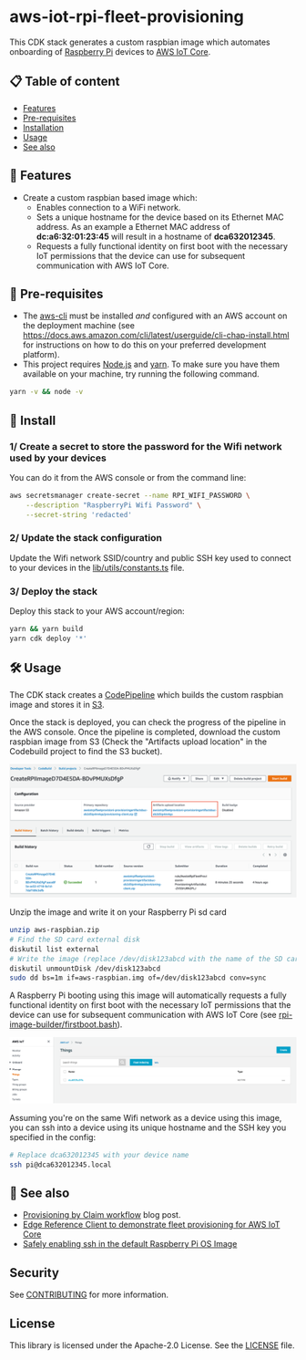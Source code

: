 # aws-iot-rpi-fleet-provisioning

This CDK stack generates a custom raspbian image which automates onboarding of [Raspberry Pi](https://www.raspberrypi.org/) devices to [AWS IoT Core](https://aws.amazon.com/iot-core/).

## 📋 Table of content

- [Features](#-features)
- [Pre-requisites](#-pre-requisites)
- [Installation](#-install)
- [Usage](#-usage)
- [See also](#-see-also)

## 🔖 Features

- Create a custom raspbian based image which:
    - Enables connection to a WiFi network.
    - Sets a unique hostname for the device based on its Ethernet MAC address. As an example a Ethernet MAC address of **dc:a6:32:01:23:45** will result in a hostname of **dca632012345**.
    - Requests a fully functional identity on first boot with the necessary IoT permissions that the device can use for subsequent communication with AWS IoT Core.

## 🎒 Pre-requisites

- The [aws-cli](https://docs.aws.amazon.com/cli/latest/userguide/cli-chap-install.html) must be installed *and* configured with an AWS account on the deployment machine (see https://docs.aws.amazon.com/cli/latest/userguide/cli-chap-install.html for instructions on how to do this on your preferred development platform).
- This project requires [Node.js](http://nodejs.org/) and [yarn](https://yarnpkg.com/). To make sure you have them available on your machine, try running the following command.
```sh
yarn -v && node -v
```

## 🚀 Install

### 1/ Create a secret to store the password for the Wifi network used by your devices

You can do it from the AWS console or from the command line:

```sh
aws secretsmanager create-secret --name RPI_WIFI_PASSWORD \
    --description "RaspberryPi Wifi Password" \
    --secret-string 'redacted'
```

### 2/ Update the stack configuration

Update the Wifi network SSID/country and public SSH key used to connect to your devices in the [lib/utils/constants.ts](lib/utils/constants.ts) file.

### 3/ Deploy the stack

Deploy this stack to your AWS account/region:

```sh
yarn && yarn build
yarn cdk deploy '*'
```

## 🛠 Usage

The CDK stack creates a [CodePipeline](https://aws.amazon.com/codepipeline/) which builds the custom raspbian image and stores it in [S3](https://aws.amazon.com/s3/).

Once the stack is deployed, you can check the progress of the pipeline in the AWS console. Once the pipeline is completed, download the custom raspbian image from S3 (Check the "Artifacts upload location" in the Codebuild project to find the S3 bucket).

![Artifacts upload location](images/codebuild_artifact_location.png)

Unzip the image and write it on your Raspberry Pi sd card

```sh
unzip aws-raspbian.zip
# Find the SD card external disk
diskutil list external
# Write the image (replace /dev/disk123abcd with the name of the SD card external disk)
diskutil unmountDisk /dev/disk123abcd
sudo dd bs=1m if=aws-raspbian.img of=/dev/disk123abcd conv=sync
```

A Raspberry Pi booting using this image will automatically requests a fully functional identity on first boot with the necessary IoT permissions that the device can use for subsequent communication with AWS IoT Core (see [rpi-image-builder/firstboot.bash](rpi-image-builder/firstboot.bash)).

![AWS IoT Core console](images/iot_core.png)

Assuming you're on the same Wifi network as a device using this image, you can ssh into a device using its unique hostname and the SSH key you specified in the config:

```sh
# Replace dca632012345 with your device name
ssh pi@dca632012345.local
```

## 👀 See also

- [Provisioning by Claim workflow](https://aws.amazon.com/blogs/iot/how-to-automate-onboarding-of-iot-devices-to-aws-iot-core-at-scale-with-fleet-provisioning/) blog post.
- [Edge Reference Client to demonstrate fleet provisioning for AWS IoT Core](https://github.com/aws-samples/aws-iot-fleet-provisioning)
- [Safely enabling ssh in the default Raspberry Pi OS Image](https://github.com/kenfallon/fix-ssh-on-pi)

## Security

See [CONTRIBUTING](CONTRIBUTING.md#security-issue-notifications) for more information.

## License

This library is licensed under the Apache-2.0 License. See the [LICENSE](LICENSE.txt) file.
